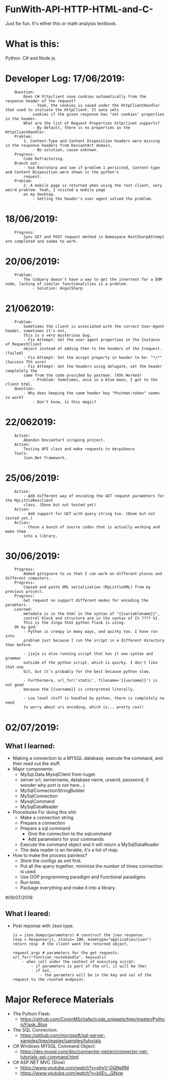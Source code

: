 # FunWith-API-HTTP-HTML-and-C-
Just for fun. It's either this or math analysis textbook.
# What is this: 
Python. C# and Node js. 

# Developer Log: 17/06/2019:
```
    Question: 
        Does C# httpclient save cookies automatically from the response header of the request? 
            - Yeah, the cookies is saved under the HttpClientHandler that used to initiate the HttpClient. It auto sets
            cookies if the given response has "set cookies" properties in the header. 
        What are the list of Request Properties httpclinet supports? 
            - By default, there is no properties in the HttpClientHandler.
    Problem: 
        1. Content-Type and Content Disposition headers were missing in the response headers from DeviantArt domain, 
            - No solution, cause unknown. 
    Progress: 
        Code Refractoring. 
    Branch out: 
        - Use Restsharp and see if problem 1 persisted, Content-type and Content Disposition were shown in the python's
        request. 
    Problem: 
        2. A mobile page is returned when using the rest client, very weird problem. Yeah, I visited a mobile page 
        on my desktop. 
            - Setting the header's user agent solved the problem. 

```

# 18/06/2019: 
```
    Progress: 
        Sync GET and POST request method in Namespace RestSharpAttempt are completed and seems to work. 
```

# 20/06/2019:
```
    Problem: 
        The CsQuery doesn't have a way to get the innertext for a DOM node, lacking of similar functionalities is a problem. 
            - Solution: AngulSharp
```

# 21/062019: 
```
    Problem:
        Sometimes the client is associated with the correct User-Agent header, sometimes it's not, 
        this is a very mysterious bug. 
        - Fix Attempt: Set the user agent properties in the Instance of RequestClient 
        object instead of adding then to the headers of the Irequest. (failed)
        - Fix Attempt: Set the accept property in header to be: "*/*" (Success 75% sure)
        - Fix Attempt: Set the headers using delagate, set the header completely the 
        same from the code provided by postman. (95% Worked)
            - Problem: Sometimes, once in a blue moon, I got to the client html. 
    Question: 
        - Why does keeping the same header key "Postman-token" seems to work? 
            - Don't know, is this magic? 
```
# 22/062019: 
```
    Action: 
        Abandon Deviantart scraping project. 
    Action: 
        Testing API class and make requests to derpibooru
    Tools: 
        Json.Net framework. 
```

# 25/06/2019: 
```
    Action: 
        - Add different way of encoding the GET request parameters for the MyLittleResclient 
        class. (Done but not tested yet)
    Action: 
        - Add support for GET with query string too. (Done but not tested yet.)
    Action: 
        - Chose a bunch of source codes that is actually working and make them 
        into a library. 
```

# 30/06/2019: 
```
    Progress: 
        Added gitignore to so that I can work on different places and different computers. 
    Progress: 
        Copied and paste XML serialization (MyLittleXML) from my previous project. 
    Progress: 
        Get request no support different modes for encoding the paramters. 
    Learned: 
        metadata is in the html in the syntax of "{{variablename}}", 
        control block and structure are in the syntax of {% ???? %}. 
        This is the Jinga that python flask is using. 
    Oh my god: 
        - Python is creepy in many ways, and quirky too. I have run into 
        problem just because I run the srcipt in a different directory than before. 

        - jinja is also running script that has it own syntax and grammar 
        outside of the python script, which is quirky. I don't like that one 
        bit, but it's probably for the best because python slow. 

        - Furthermore, url_for('static', filename='{{varname}}') is not good 
        because the {{varname}} is interpreted literally. 

        - Low level stuff is handled by python, there is completely no need 
        to worry about uri encoding, which is... pretty cool! 
```

# 02/07/2019: 
## What I learned: 
- Making a connection to a MYSQL database, execute the command, and then read out the stuff. 
- Major components:
    - MySql.Data.MysqlClient from nuget. 
    - server url; servername, database name, urserid, password; (I wonder why port is not here...)
    - MySqlConnectionStringBuilder
    - MySqlConnection
    - MysqlCommand
    - MySqlDataReader
- Procedures For doing this shit: 
    - Make a connection string
    - Prepare a connection
    - Prepare a sql command 
        - Give the connection to the sqlcommand
        - Add parameters for your commands
    - Execute the command object and it will return a MySqlDataReader
    - The data reader is an iterable, it's a list of map. 
- How to make the process painless? 
    - Store the configs as xml first. 
    - Put all the query together, minimize the number of times connection is used. 
    - Use OOP programming paradigm and Functional paradigms. 
    - Run tests. 
    - Package everything and make it into a library. 

#09/07/2019: 
## What I leared: 
- Post reponse with Json type. 
    ```
    js = json.dumps(parameters) # construct the json response.
    resp = Response(js, status= 200, mimetype="application/json")
    return resp  # the client want the returned object. 

    request.args # parameters for the get requests. 
    url_for("function_routehandle", key=vals) 
        - when call under the context of executing scirpt: 
            - if parameters is part of the url, it will be ther
            - if not,
                - the paramters will be in the key and val of the request to the rounted endpoint.
    ```



# Major Referece Materials
- The Python Flask: 
    - https://github.com/CoreyMSchafer/code_snippets/tree/master/Python/Flask_Blog
- The SQL Connection: 
    - https://github.com/microsoft/sql-server-samples/tree/master/samples/tutorials
- C# Windows MYSQL Command Object: 
    - https://dev.mysql.com/doc/connector-net/en/connector-net-tutorials-sql-command.html
- C# ASP.NET MVC (Slow)
    - https://www.youtube.com/watch?v=phyV-OQNeRM
    - https://www.youtube.com/watch?v=bIiEv__QNxw